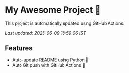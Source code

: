 # My Awesome Project 🚀

This project is automatically updated using GitHub Actions.

_Last updated: 2025-06-09 18:59:06 IST_

## Features
- Auto-update README using Python 🐍
- Auto Git push with GitHub Actions 🤖
